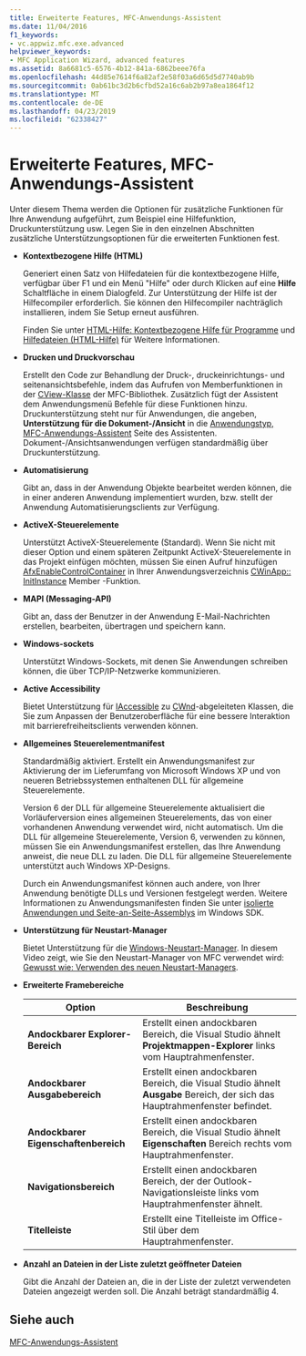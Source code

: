 ```yaml
---
title: Erweiterte Features, MFC-Anwendungs-Assistent
ms.date: 11/04/2016
f1_keywords:
- vc.appwiz.mfc.exe.advanced
helpviewer_keywords:
- MFC Application Wizard, advanced features
ms.assetid: 8a6681c5-6576-4b12-841a-6862beee76fa
ms.openlocfilehash: 44d85e7614f6a82af2e58f03a6d65d5d7740ab9b
ms.sourcegitcommit: 0ab61bc3d2b6cfbd52a16c6ab2b97a8ea1864f12
ms.translationtype: MT
ms.contentlocale: de-DE
ms.lasthandoff: 04/23/2019
ms.locfileid: "62338427"
---
```

# <a name="advanced-features-mfc-application-wizard"></a>Erweiterte Features, MFC-Anwendungs-Assistent

Unter diesem Thema werden die Optionen für zusätzliche Funktionen für Ihre Anwendung aufgeführt, zum Beispiel eine Hilfefunktion, Druckunterstützung usw. Legen Sie in den einzelnen Abschnitten zusätzliche Unterstützungsoptionen für die erweiterten Funktionen fest.

- **Kontextbezogene Hilfe (HTML)**

   Generiert einen Satz von Hilfedateien für die kontextbezogene Hilfe, verfügbar über F1 und ein Menü "Hilfe" oder durch Klicken auf eine **Hilfe** Schaltfläche in einem Dialogfeld. Zur Unterstützung der Hilfe ist der Hilfecompiler erforderlich. Sie können den Hilfecompiler nachträglich installieren, indem Sie Setup erneut ausführen.

   Finden Sie unter [HTML-Hilfe: Kontextbezogene Hilfe für Programme](../../mfc/html-help-context-sensitive-help-for-your-programs.md) und [Hilfedateien (HTML-Hilfe)](../../build/reference/help-files-html-help.md) für Weitere Informationen.

- **Drucken und Druckvorschau**

   Erstellt den Code zur Behandlung der Druck-, druckeinrichtungs- und seitenansichtsbefehle, indem das Aufrufen von Memberfunktionen in der [CView-Klasse](../../mfc/reference/cview-class.md) der MFC-Bibliothek. Zusätzlich fügt der Assistent dem Anwendungsmenü Befehle für diese Funktionen hinzu. Druckunterstützung steht nur für Anwendungen, die angeben, **Unterstützung für die Dokument-/Ansicht** in die [Anwendungstyp, MFC-Anwendungs-Assistent](../../mfc/reference/application-type-mfc-application-wizard.md) Seite des Assistenten. Dokument-/Ansichtsanwendungen verfügen standardmäßig über Druckunterstützung.

- **Automatisierung**

   Gibt an, dass in der Anwendung Objekte bearbeitet werden können, die in einer anderen Anwendung implementiert wurden, bzw. stellt der Anwendung Automatisierungsclients zur Verfügung.

- **ActiveX-Steuerelemente**

   Unterstützt ActiveX-Steuerelemente (Standard). Wenn Sie nicht mit dieser Option und einem späteren Zeitpunkt ActiveX-Steuerelemente in das Projekt einfügen möchten, müssen Sie einen Aufruf hinzufügen [AfxEnableControlContainer](ole-initialization.md#afxenablecontrolcontainer) in Ihrer Anwendungsverzeichnis [CWinApp:: InitInstance](../../mfc/reference/cwinapp-class.md#initinstance) Member -Funktion.

- **MAPI (Messaging-API)**

   Gibt an, dass der Benutzer in der Anwendung E-Mail-Nachrichten erstellen, bearbeiten, übertragen und speichern kann.

- **Windows-sockets**

   Unterstützt Windows-Sockets, mit denen Sie Anwendungen schreiben können, die über TCP/IP-Netzwerke kommunizieren.

- **Active Accessibility**

   Bietet Unterstützung für [IAccessible](/windows/desktop/api/oleacc/nn-oleacc-iaccessible) zu [CWnd](../../mfc/reference/cwnd-class.md)-abgeleiteten Klassen, die Sie zum Anpassen der Benutzeroberfläche für eine bessere Interaktion mit barrierefreiheitsclients verwenden können.

- **Allgemeines Steuerelementmanifest**

   Standardmäßig aktiviert. Erstellt ein Anwendungsmanifest zur Aktivierung der im Lieferumfang von Microsoft Windows XP und von neueren Betriebssystemen enthaltenen DLL für allgemeine Steuerelemente.

   Version 6 der DLL für allgemeine Steuerelemente aktualisiert die Vorläuferversion eines allgemeinen Steuerelements, das von einer vorhandenen Anwendung verwendet wird, nicht automatisch. Um die DLL für allgemeine Steuerelemente, Version 6, verwenden zu können, müssen Sie ein Anwendungsmanifest erstellen, das Ihre Anwendung anweist, die neue DLL zu laden. Die DLL für allgemeine Steuerelemente unterstützt auch Windows XP-Designs.

   Durch ein Anwendungsmanifest können auch andere, von Ihrer Anwendung benötigte DLLs und Versionen festgelegt werden. Weitere Informationen zu Anwendungsmanifesten finden Sie unter [isolierte Anwendungen und Seite-an-Seite-Assemblys](/windows/desktop/SbsCs/isolated-applications-and-side-by-side-assemblies-portal) im Windows SDK.

- **Unterstützung für Neustart-Manager**

   Bietet Unterstützung für die [Windows-Neustart-Manager](/windows/desktop/RstMgr/using-restart-manager). In diesem Video zeigt, wie Sie den Neustart-Manager von MFC verwendet wird: [Gewusst wie: Verwenden des neuen Neustart-Managers](/previous-versions/visualstudio/visual-studio-2010/dd831853(v%3dvs.100)).

- **Erweiterte Framebereiche**

   |Option|Beschreibung|
   |------------|-----------------|
   |**Andockbarer Explorer-Bereich**|Erstellt einen andockbaren Bereich, die Visual Studio ähnelt **Projektmappen-Explorer** links vom Hauptrahmenfenster.|
   |**Andockbarer Ausgabebereich**|Erstellt einen andockbaren Bereich, die Visual Studio ähnelt **Ausgabe** Bereich, der sich das Hauptrahmenfenster befindet.|
   |**Andockbarer Eigenschaftenbereich**|Erstellt einen andockbaren Bereich, die Visual Studio ähnelt **Eigenschaften** Bereich rechts vom Hauptrahmenfenster.|
   |**Navigationsbereich**|Erstellt einen andockbaren Bereich, der der Outlook-Navigationsleiste links vom Hauptrahmenfenster ähnelt.|
   |**Titelleiste**|Erstellt eine Titelleiste im Office-Stil über dem Hauptrahmenfenster.|

- **Anzahl an Dateien in der Liste zuletzt geöffneter Dateien**

   Gibt die Anzahl der Dateien an, die in der Liste der zuletzt verwendeten Dateien angezeigt werden soll. Die Anzahl beträgt standardmäßig 4.

## <a name="see-also"></a>Siehe auch

[MFC-Anwendungs-Assistent](../../mfc/reference/mfc-application-wizard.md)
